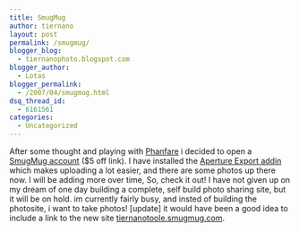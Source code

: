 ```yaml
---
title: SmugMug
author: tiernano
layout: post
permalink: /smugmug/
blogger_blog:
  - tiernanophoto.blogspot.com
blogger_author:
  - Lotas
blogger_permalink:
  - /2007/04/smugmug.html
dsq_thread_id:
  - 6161561
categories:
  - Uncategorized
---
```

After some thought and playing with [Phanfare][1] i decided to open a [SmugMug account][2] ($5 off link). I have installed the [Aperture Export addin][3] which makes uploading a lot easier, and there are some photos up there now. I will be adding more over time, So, check it out! I have not given up on my dream of one day building a complete, self build photo sharing site, but it will be on hold. im currently fairly busy, and insted of building the photosite, i want to take photos! [update] it would have been a good idea to include a link to the new site [tiernanotoole.smugmug.com][4].

 [1]: http://photography.lotas-smartman.net/blog/2007/03/phanfare.html
 [2]: http://www.smugmug.com/?referrer=p89SC7F6Y2USQ
 [3]: http://ww2d.org/smugexport/home.php
 [4]: http://tiernanotoole.smugmug.com